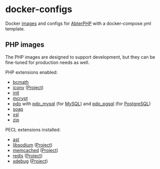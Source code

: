 # docker-configs

Docker [images](https://hub.docker.com/repository/docker/abtercms/php) and configs for
[AbterPHP](https://github.com/abtercms/abterphp) with a docker-compose.yml template.

## PHP images

The PHP images are designed to support development, but they can be fine-tuned for production needs as well.

PHP extensions enabled:
- [bcmath](https://www.php.net/manual/en/book.bc.php)
- [iconv](https://www.php.net/manual/en/book.iconv.php) ([Project](https://www.gnu.org/software/libiconv/))
- [intl](https://www.php.net/manual/en/book.intl)
- [mcrypt](https://www.php.net/manual/en/book.mcrypt.php)
- [pdo](https://www.php.net/manual/en/book.pdo) with [pdo_mysql](https://www.php.net/manual/en/ref.pdo-mysql.php) (for [MySQL](https://www.mysql.com/))
  and [pdo_pgsql](https://www.php.net/manual/en/ref.pdo-pgsql.php) (for [PostgreSQL](https://www.postgresql.org/))
- [soap](https://www.php.net/manual/en/book.soap)
- [xsl](https://www.php.net/manual/en/book.xsl.php)
- [zip](https://www.php.net/manual/en/book.zip.php)

PECL extensions installed:
- [ast](https://pecl.php.net/package/ast)
- [libsodium](https://pecl.php.net/package/libsodium) ([Project](https://doc.libsodium.org/))
- [memcached](https://pecl.php.net/package/memcached) ([Project](https://www.memcached.org/))
- [redis](https://pecl.php.net/package/redis) ([Project](https://redis.io/))
- [xdebug](https://pecl.php.net/package/xdebug) ([Project](https://xdebug.org/))
